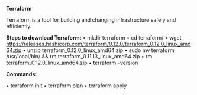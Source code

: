 ﻿**Terraform**

Terraform is a tool for building and changing infrastructure safely and efficiently.

**Steps to download Terraform:**
• mkdir terraform
• cd terraform/
• wget https://releases.hashicorp.com/terraform/0.12.0/terraform_0.12.0_linux_amd64.zip
• unzip terraform_0.12.0_linux_amd64.zip
• sudo mv terraform /usr/local/bin/ && rm terraform_0.11.13_linux_amd64.zip
• rm terraform_0.12.0_linux_amd64.zip
• terraform –version

**Commands:**

•  terraform init
•  terraform plan
•  terraform apply
